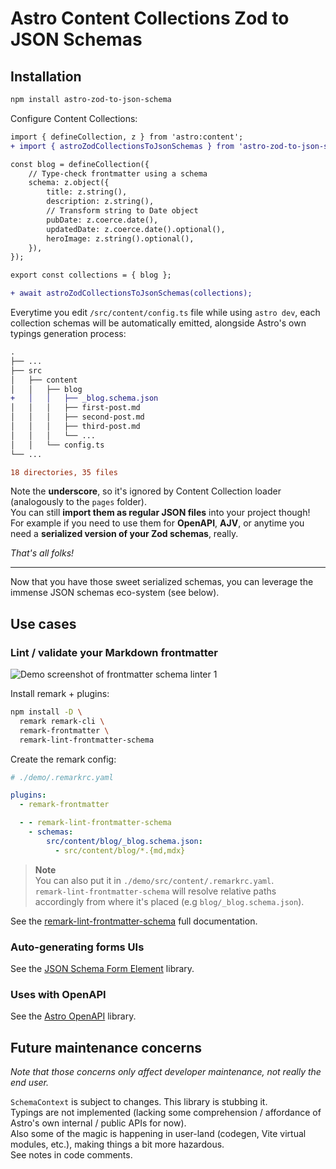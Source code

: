 # Astro Content Collections Zod to JSON Schemas

## Installation

```sh
npm install astro-zod-to-json-schema
```

Configure Content Collections:

```diff
import { defineCollection, z } from 'astro:content';
+ import { astroZodCollectionsToJsonSchemas } from 'astro-zod-to-json-schema';

const blog = defineCollection({
	// Type-check frontmatter using a schema
	schema: z.object({
		title: z.string(),
		description: z.string(),
		// Transform string to Date object
		pubDate: z.coerce.date(),
		updatedDate: z.coerce.date().optional(),
		heroImage: z.string().optional(),
	}),
});

export const collections = { blog };

+ await astroZodCollectionsToJsonSchemas(collections);
```

Everytime you edit `/src/content/config.ts` file while using `astro dev`, each collection schemas will be automatically emitted, alongside Astro's own typings generation process:

```diff
.
├── ...
├── src
│   ├── content
│   │   ├── blog
+   │   │   ├── _blog.schema.json
│   │   │   ├── first-post.md
│   │   │   ├── second-post.md
│   │   │   ├── third-post.md
│   │   │   └── ...
│   │   └── config.ts
└── ...

18 directories, 35 files

```

Note the **underscore**, so it's ignored by Content Collection loader (analogously to the `pages` folder).  
You can still **import them as regular JSON files** into your project though!  
For example if you need to use them for **OpenAPI**, **AJV**, or anytime you need a
**serialized version of your Zod schemas**, really.

_That's all folks!_

---

Now that you have those sweet serialized schemas, you can
leverage the immense JSON schemas eco-system (see below).

## Use cases

### Lint / validate your Markdown frontmatter

![Demo screenshot of frontmatter schema linter 1](https://res.cloudinary.com/dzfylx93l/image/upload/v1667090782/eslint-plugin-mdx-1.png)

Install remark + plugins:

```sh
npm install -D \
  remark remark-cli \
  remark-frontmatter \
  remark-lint-frontmatter-schema
```

Create the remark config:

```yaml
# ./demo/.remarkrc.yaml

plugins:
  - remark-frontmatter

  - - remark-lint-frontmatter-schema
    - schemas:
        src/content/blog/_blog.schema.json:
          - src/content/blog/*.{md,mdx}
```

> **Note**  
> You can also put it in `./demo/src/content/.remarkrc.yaml`.  
> `remark-lint-frontmatter-schema` will resolve relative paths accordingly from where it's placed (e.g `blog/_blog.schema.json`).

See the [remark-lint-frontmatter-schema](https://github.com/JulianCataldo/remark-lint-frontmatter-schema) full documentation.

### Auto-generating forms UIs

See the [JSON Schema Form Element](https://github.com/json-schema-form-element/jsfe) library.

### Uses with OpenAPI

See the [Astro OpenAPI](https://github.com/JulianCataldo/astro-openapi) library.

## Future maintenance concerns

_Note that those concerns only affect developer maintenance, not really the end user._

`SchemaContext` is subject to changes. This library is stubbing it.  
Typings are not implemented (lacking some comprehension / affordance of Astro's own internal / public APIs for now).  
Also some of the magic is happening in user-land (codegen, Vite virtual modules, etc.), making things a bit more hazardous.  
See notes in code comments.

